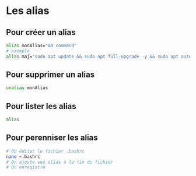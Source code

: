 # Les alias


## Pour créer un alias
```bash
alias monAlias="ma command"
# exemple
alias maj="sudo apt update && sudo apt full-upgrade -y && sudo apt autoremove"
```

## Pour supprimer un alias
```bash
unalias monAlias
```

## Pour lister les alias
```bash
alias
```

## Pour perenniser les alias
```bash
# On éditer le fichier .bashrc
nano ~.bashrc
# On ajoute ses alias à la fin du fichier
# On enregistre
```

